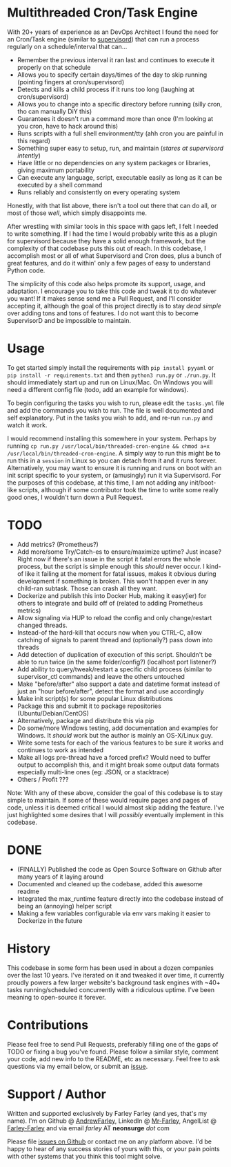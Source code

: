 # Multithreaded Cron/Task Engine

With 20+ years of experience as an DevOps Architect I found the need for an Cron/Task engine (similar to [supervisord](http://supervisord.org/)) that can run a process regularly on a schedule/interval that can...

* Remember the previous interval it ran last and continues to execute it properly on that schedule
* Allows you to specify certain days/times of the day to skip running (pointing fingers at cron/supervisord)
* Detects and kills a child process if it runs too long (laughing at cron/supervisord)
* Allows you to change into a specific directory before running (silly cron, tho can manually DiY this)
* Guarantees it doesn't run a command more than once (I'm looking at you cron, have to hack around this)
* Runs scripts with a full shell environment/tty (ahh cron you are painful in this regard)
* Something super easy to setup, run, and maintain (_stares at supervisord intently_)
* Have little or no dependencies on any system packages or libraries, giving maximum portability
* Can execute any language, script, executable easily as long as it can be executed by a shell command
* Runs reliably and consistently on every operating system

Honestly, with that list above, there isn't a tool out there that can do all, or most of those _well_, which simply disappoints me.

After wrestling with similar tools in this space with gaps left, I felt I needed to write something.  If I had the time I would probably write this as a plugin for supervisord because they have a solid enough framework, but the complexity of that codebase puts this out of reach.  In this codebase, I accomplish most or all of what Supervisord and Cron does, plus a bunch of great features, and do it within' only a few pages of easy to understand Python code.

The simplicity of this code also helps promote its support, usage, and adaptation.  I encourage you to take this code and tweak it to do whatever you want!  If it makes sense send me a Pull Request, and I'll consider accepting it, although the goal of this project directly is to stay _dead simple_ over adding tons and tons of features.  I do not want this to become SupervisorD and be impossible to maintain.

# Usage

To get started simply install the requirements with `pip install pyyaml` or `pip install -r requirements.txt` and then `python3 run.py` or `./run.py`.  It should immediately start up and run on Linux/Mac.  On Windows you will need a different config file (todo, add an example for windows).

To begin configuring the tasks you wish to run, please edit the `tasks.yml` file and add the commands you wish to run.  The file is well documented and self explanatory.  Put in the tasks you wish to add, and re-run `run.py` and watch it work.

I would recommend installing this somewhere in your system.  Perhaps by running `cp run.py /usr/local/bin/threaded-cron-engine && chmod a+x /usr/local/bin/threaded-cron-engine`.  A simply way to run this might be to run this in a `session` in Linux so you can detach from it and it runs forever.  Alternatively, you may want to ensure it is running and runs on boot with an init script specific to your system, or (amusingly) run it via Supervisord.  For the purposes of this codebase, at this time, I am not adding any init/boot-like scripts, although if some contributor took the time to write some really good ones, I wouldn't turn down a Pull Request.

# TODO

* Add metrics?  (Prometheus?)
* Add more/some Try/Catch-es to ensure/maximize uptime?  Just incase?  Right now if there's an issue in the script it fatal errors the whole process, but the script is simple enough this _should_ never occur.  I kind-of like it failing at the moment for fatal issues, makes it obvious during development if something is broken.  This won't happen ever in any child-ran subtask.  Those can crash all they want.
* Dockerize and publish this into Docker Hub, making it easy(ier) for others to integrate and build off of (related to adding Prometheus metrics)
* Allow signaling via HUP to reload the config and only change/restart changed threads.
* Instead-of the hard-kill that occurs now when you CTRL-C, allow catching of signals to parent thread and (optionally?) pass down into threads
* Add detection of duplication of execution of this script.  Shouldn't be able to run twice (in the same folder/config?) (localhost port listener?)
* Add ability to query/tweak/restart a specific child process (similar to supervisor_ctl commands) and leave the others untouched
* Make "before/after" also support a date and datetime format instead of just an "hour before/after", detect the format and use accordingly
* Make init script(s) for some popular Linux distributions
* Package this and submit it to package repositories (Ubuntu/Debian/CentOS)
* Alternatively, package and distribute this via pip
* Do some/more Windows testing, add documentation and examples for Windows.  It _should_ work but the author is mainly an OS-X/Linux guy.
* Write some tests for each of the various features to be sure it works and continues to work as intended
* Make all logs pre-thread have a forced prefix?  Would need to buffer output to accomplish this, and it might break some output data formats especially multi-line ones (eg: JSON, or a stacktrace)
* Others / Profit ???

Note: With any of these above, consider the goal of this codebase is to stay simple to maintain.  If some of these would require pages and pages of code, unless it is deemed critical I would almost skip adding the feature.  I've just highlighted some desires that I will _possibly_ eventually implement in this codebase.

# DONE

* (FINALLY) Published the code as Open Source Software on Github after many years of it laying around
* Documented and cleaned up the codebase, added this awesome readme
* Integrated the max_runtime feature directly into the codebase instead of being an (annoying) helper script
* Making a few variables configurable via env vars making it easier to Dockerize in the future

# History

This codebase in some form has been used in about a dozen companies over the last 10 years.  I've iterated on it and tweaked it over time, it currently proudly powers a few larger website's background task engines with ~40+ tasks running/scheduled concurrently with a ridiculous uptime.  I've been meaning to open-source it forever.

# Contributions

Please feel free to send Pull Requests, preferably filling one of the gaps of TODO or fixing a bug you've found.  Please follow a similar style, comment your code, add new info to the README, etc as necessary.  Feel free to ask questions via my email below, or submit an [issue](https://github.com/DevOps-Nirvana/threaded-cron-task-engine/issues).

# Support / Author

Written and supported exclusively by Farley Farley (and yes, that's my name).  I'm on Github @ [AndrewFarley](http://github.com/andrewfarley), LinkedIn @ [Mr-Farley](https://www.linkedin.com/in/mr-farley/), AngelList @ [Farley-Farley](https://angel.co/u/farley-farley) and via email _farley_ AT **neonsurge** _dot_ com

Please file [issues on Github](https://github.com/DevOps-Nirvana/threaded-cron-task-engine/issues) or contact me on any platform above.  I'd be happy to hear of any success stories of yours with this, or your pain points with other systems that you think this tool might solve.
